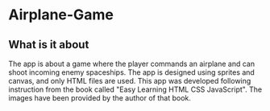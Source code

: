 # Airplane-Game
## What is it about
The app is about a game where the player commands an airplane and can shoot incoming enemy spaceships.
The app is designed using sprites and canvas, and only HTML files are used.
This app was developed following instruction from the book called "Easy Learning HTML CSS JavaScript".
The images have been provided by the author of that book.

